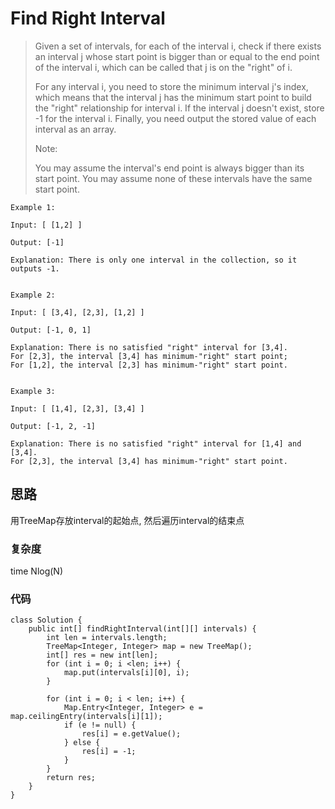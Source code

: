 # Find Right Interval
> Given a set of intervals, for each of the interval i, check if there exists an interval j whose start point is bigger than or equal to the end point of the interval i, which can be called that j is on the "right" of i.
> 
> For any interval i, you need to store the minimum interval j's index, which means that the interval j has the minimum start point to build the "right" relationship for interval i. If the interval j doesn't exist, store -1 for the interval i. Finally, you need output the stored value of each interval as an array.
> 
> Note:
> 
> You may assume the interval's end point is always bigger than its start point.
> You may assume none of these intervals have the same start point.
 

	Example 1:
	
	Input: [ [1,2] ]
	
	Output: [-1]
	
	Explanation: There is only one interval in the collection, so it outputs -1.
	 
	
	Example 2:
	
	Input: [ [3,4], [2,3], [1,2] ]
	
	Output: [-1, 0, 1]
	
	Explanation: There is no satisfied "right" interval for [3,4].
	For [2,3], the interval [3,4] has minimum-"right" start point;
	For [1,2], the interval [2,3] has minimum-"right" start point.
	 
	
	Example 3:
	
	Input: [ [1,4], [2,3], [3,4] ]
	
	Output: [-1, 2, -1]
	
	Explanation: There is no satisfied "right" interval for [1,4] and [3,4].
	For [2,3], the interval [3,4] has minimum-"right" start point.
	
## 思路
用TreeMap存放interval的起始点, 然后遍历interval的结束点
### 复杂度
time Nlog(N)

### 代码

```
class Solution {
    public int[] findRightInterval(int[][] intervals) {
        int len = intervals.length;
        TreeMap<Integer, Integer> map = new TreeMap();
        int[] res = new int[len];
        for (int i = 0; i <len; i++) {
            map.put(intervals[i][0], i);
        }
        
        for (int i = 0; i < len; i++) {
            Map.Entry<Integer, Integer> e = map.ceilingEntry(intervals[i][1]);
            if (e != null) {
                res[i] = e.getValue();
            } else {
                res[i] = -1;
            }
        }
        return res;
    }
}

```
